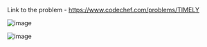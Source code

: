Link to the problem - https://www.codechef.com/problems/TIMELY



![image](https://user-images.githubusercontent.com/57552973/234074720-4307ab20-bdec-4e26-99f0-d88f336c4a37.png)



![image](https://user-images.githubusercontent.com/57552973/234074783-754bc7df-3d73-403a-9187-c954ce434962.png)

